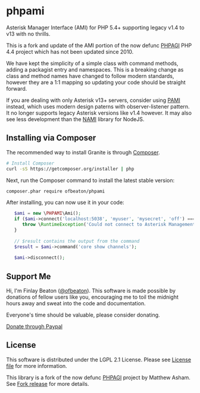 # phpami
Asterisk Manager Interface (AMI) for PHP 5.4+ supporting legacy v1.4 to v13 with no thrills.

This is a fork and update of the AMI portion of the now defunc [PHPAGI](http://phpagi.sourceforge.net/) PHP 4.4 project which has not been updated since 2010.

We have kept the simplicity of a simple class with command methods, adding a packagist entry and namespaces. This is a breaking change as class and method names have changed to follow modern standards, however they are a 1:1 mapping so updating your code should be straight forward.

If you are dealing with only Asterisk v13+ servers, consider using [PAMI](http://marcelog.github.io/PAMI/) instead, which uses modern design paterns with observer-listener pattern. It no longer supports legacy Asterisk versions like v1.4 however. It may also see less development than the [NAMI](http://marcelog.github.io/Nami/) library for NodeJS.    

## Installing via Composer

The recommended way to install Granite is through
[Composer](http://getcomposer.org).

```bash
# Install Composer
curl -sS https://getcomposer.org/installer | php
```

Next, run the Composer command to install the latest stable version:

```bash
composer.phar require ofbeaton/phpami
```

After installing, you can now use it in your code:

```php
   $ami = new \PHPAMI\Ami();
   if ($ami->connect('localhost:5038', 'myuser', 'mysecret', 'off') === false) {
      throw \RuntimeException('Could not connect to Asterisk Management Interface.');
   }
   
   // $result contains the output from the command
   $result = $ami->command('core show channels');
   
   $ami->disconnect();
```

## Support Me

Hi, I'm Finlay Beaton ([@ofbeaton](https://github.com/ofbeaton)). This software is made possible by donations of fellow users like you, encouraging me to toil the midnight hours away and sweat into the code and documentation. 

Everyone's time should be valuable, please consider donating.

[Donate through Paypal](https://www.paypal.com/cgi-bin/webscr?cmd=_donations&business=RDWQCGL5UD6DS&lc=CA&item_name=ofbeaton&item_number=phpami&currency_code=CAD&bn=PP%2dDonationsBF%3abtn_donate_LG%2egif%3aNonHosted)

## License

This software is distributed under the LGPL 2.1 License. Please see [License file](LICENSE) for more information.

This library is a fork of the now defunc [PHPAGI](http://phpagi.sourceforge.net/) project by Matthew Asham. See [Fork release](https://github.com/ofbeaton/phpami/releases/tag/0.1) for more details.
